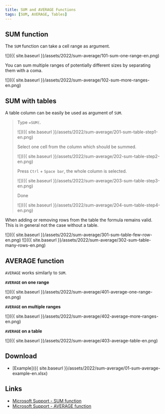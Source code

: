 ```yaml
---
title: SUM and AVERAGE Functions
tags: [SUM, AVERAGE, Tables]
---
```


## SUM function

The `SUM` function can take a cell range as argument.

![]({{ site.baseurl }}/assets/2022/sum-average/101-sum-one-range-en.png)

You can sum multiple ranges of potentially different sizes by separating them with a coma.

![]({{ site.baseurl }}/assets/2022/sum-average/102-sum-more-ranges-en.png)


## SUM with tables

A table column can be easily be used as argument of `SUM`.

> Type `=SUM(`.
>
> ![]({{ site.baseurl }}/assets/2022/sum-average/201-sum-table-step1-en.png)
>
> Select one cell from the column which should be summed.
>
> ![]({{ site.baseurl }}/assets/2022/sum-average/202-sum-table-step2-en.png)
>
> Press `Ctrl` + `Space bar`, the whole column is selected.
> 
> ![]({{ site.baseurl }}/assets/2022/sum-average/203-sum-table-step3-en.png)
>
> Done
>
> ![]({{ site.baseurl }}/assets/2022/sum-average/204-sum-table-step4-en.png)

When adding or removing rows from the table the formula remains valid.
This is in general not the case without a table.

![]({{ site.baseurl }}/assets/2022/sum-average/301-sum-table-few-row-en.png)
![]({{ site.baseurl }}/assets/2022/sum-average/302-sum-table-many-rows-en.png)

## AVERAGE function

`AVERAGE` works similarly to `SUM`.

**`AVERAGE` on one range**

![]({{ site.baseurl }}/assets/2022/sum-average/401-average-one-range-en.png)

**`AVERAGE` on multiple ranges**

![]({{ site.baseurl }}/assets/2022/sum-average/402-average-more-ranges-en.png)

**`AVERAGE` on a table**

![]({{ site.baseurl }}/assets/2022/sum-average/403-average-table-en.png)

## Download

- [Example]({{ site.baseurl }}/assets/2022/sum-average/01-sum-average-example-en.xlsx)

## Links

- [Microsoft Support - SUM function](https://support.microsoft.com/en-us/office/sum-function-043e1c7d-7726-4e80-8f32-07b23e057f89)
- [Microsoft Support - AVERAGE function](https://support.microsoft.com/en-us/office/average-function-047bac88-d466-426c-a32b-8f33eb960cf6)
